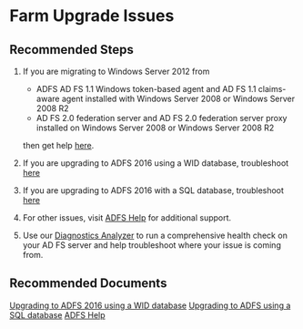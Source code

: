 <properties
	pageTitle="AD FS Farm upgrade issues"
	description="Troubleshoot issues with upgrading an AD FS farm."
	service="microsoft.aad"
	resource="Microsoft_AAD_IAM"
	authors="billmath"
	displayOrder=""
	selfHelpType="generic"
	supportTopicIds="32615383"
	resourceTags=""
	productPesIds="16579"
	cloudEnvironments="public"
/>



# Farm Upgrade Issues

## **Recommended Steps**
1. If you are migrating to Windows Server 2012 from
    * ADFS AD FS 1.1 Windows token-based agent and AD FS 1.1 claims-aware agent installed with Windows Server 2008 or Windows Server 2008 R2
    * AD FS 2.0 federation server and AD FS 2.0 federation server proxy installed on Windows Server 2008 or Windows Server 2008 R2

    then get help [here](https://docs.microsoft.com/windows-server/identity/ad-fs/deployment/migrate-ad-fs-role-services-to-windows-server-2012).

2. If you are upgrading to ADFS 2016 using a WID database, troubleshoot [here](https://docs.microsoft.com/windows-server/identity/ad-fs/deployment/upgrading-to-ad-fs-in-windows-server)
3. If you are upgrading to ADFS 2016 with a SQL database, troubleshoot [here](https://docs.microsoft.com/windows-server/identity/ad-fs/deployment/upgrading-to-ad-fs-in-windows-server-sql)
4. For other issues, visit [ADFS Help](https://adfshelp.microsoft.com/) for additional support.
5. Use our [Diagnostics Analyzer](https://adfshelp.microsoft.com/DiagnosticsAnalyzer/Analyze) to run a comprehensive health check on your AD FS server and help troubleshoot where your issue is coming from.

## **Recommended Documents**
[Upgrading to ADFS 2016 using a WID database](https://docs.microsoft.com/windows-server/identity/ad-fs/deployment/upgrading-to-ad-fs-in-windows-server)
[Upgrading to ADFS using a SQL database](https://docs.microsoft.com/windows-server/identity/ad-fs/deployment/upgrading-to-ad-fs-in-windows-server-sql)
[ADFS Help](https://adfshelp.microsoft.com/)<br>